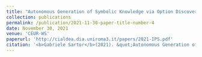 ```yaml
---
title: "Autonomous Generation of Symbolic Knowledge via Option Discovery"
collection: publications
permalink: /publication/2021-11-30-paper-title-number-4
date: November 30, 2021
venue: 'CEUR-WS'
paperurl: 'http://cialdea.dia.uniroma3.it/papers/2021-IPS.pdf'
citation: '<b>Gabriele Sartor</b>(2021). &quot;Autonomous Generation of Symbolic Knowledge via Option Discovery.&quot; <i>9th Italian Workshop on Planning and Scheduling 2021</i> '
---
```

